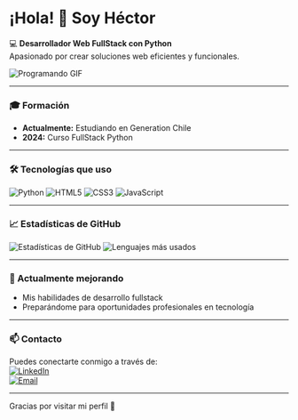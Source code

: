 # ¡Hola! 👋 Soy Héctor

💻 **Desarrollador Web FullStack con Python**  
Apasionado por crear soluciones web eficientes y funcionales.

![Programando GIF](https://media2.giphy.com/media/v1.Y2lkPTc5MGI3NjExd3JoZzlsNjQ3Z2lrNW9xNmltenI3OWY3a3plZDdiMTVmMGh6MmllNCZlcD12MV9pbnRlcm5hbF9naWZfYnlfaWQmY3Q9Zw/qgQUggAC3Pfv687qPC/giphy.gif)

---

### 🎓 Formación
- **Actualmente:** Estudiando en Generation Chile  
- **2024:** Curso FullStack Python

---

### 🛠️ Tecnologías que uso
![Python](https://img.shields.io/badge/Python-3776AB?style=flat-square&logo=python&logoColor=white)
![HTML5](https://img.shields.io/badge/HTML5-E34F26?style=flat-square&logo=html5&logoColor=white)
![CSS3](https://img.shields.io/badge/CSS3-1572B6?style=flat-square&logo=css3&logoColor=white)
![JavaScript](https://img.shields.io/badge/JavaScript-F7DF1E?style=flat-square&logo=javascript&logoColor=black)

---

### 📈 Estadísticas de GitHub
![Estadísticas de GitHub](https://github-readme-stats.vercel.app/api?username=sylarms23&show_icons=true&theme=gruvbox)
![Lenguajes más usados](https://github-readme-stats.vercel.app/api/top-langs/?username=sylarms23&layout=compact&theme=gruvbox)

---

### 🌱 Actualmente mejorando
- Mis habilidades de desarrollo fullstack  
- Preparándome para oportunidades profesionales en tecnología

---

### 📫 Contacto
Puedes conectarte conmigo a través de:  
[![LinkedIn](https://img.shields.io/badge/LinkedIn-0077B5?style=flat-square&logo=linkedin&logoColor=white)](https://www.linkedin.com/)  
[![Email](https://img.shields.io/badge/Email-D14836?style=flat-square&logo=gmail&logoColor=white)](mailto:hector.chacong@gmail.com)

---

Gracias por visitar mi perfil 👋
